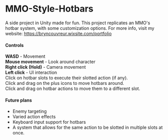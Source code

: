 # MMO-Style-Hotbars
A side project in Unity made for fun.
This project replicates an MMO's hotbar system, with some customization options.
For more info, visit my website: https://bryncouvreur.wixsite.com/portfolio

#### Controls
**WASD** - Movement  
**Mouse movement** - Look around character  
**Right click (Hold)** - Camera movement  
**Left click** - UI interaction  
Click on hotbar slots to execute their slotted action (if any).  
Click and drag on the plus icons to move hotbars around.  
Click and drag on hotbar actions to move them to a different slot.  

#### Future plans
- Enemy targeting
- Varied action effects
- Keyboard input support for hotbars
- A system that allows for the same action to be slotted in multiple slots at once.
